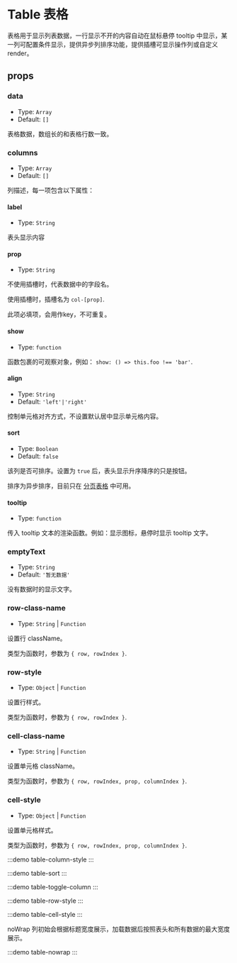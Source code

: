 # Table 表格

表格用于显示列表数据，一行显示不开的内容自动在鼠标悬停 tooltip 中显示，某一列可配置条件显示，提供异步列排序功能，提供插槽可显示操作列或自定义render。

## props

### data
- Type: `Array`
- Default: `[]`

表格数据，数组长的和表格行数一致。

### columns
- Type: `Array`
- Default: `[]`

列描述，每一项包含以下属性：

#### label
- Type: `String`

表头显示内容

#### prop
- Type: `String`

不使用插槽时，代表数据中的字段名。

使用插槽时，插槽名为 `col-[prop]`.

此项必填项，会用作key，不可重复。

#### show
- Type: `function`

函数包裹的可观察对象，例如： `show: () => this.foo !== 'bar'`.

#### align
- Type: `String`
- Default: `'left'|'right'`

控制单元格对齐方式，不设置默认居中显示单元格内容。

#### sort
- Type: `Boolean`
- Default: `false`

该列是否可排序。设置为 `true` 后，表头显示升序降序的只是按钮。

排序为异步排序，目前只在 [分页表格](pagintable.md) 中可用。

#### tooltip
- Type: `function`

传入 tooltip 文本的渲染函数。例如：显示图标，悬停时显示 tooltip 文字。



### emptyText
- Type: `String`
- Default: `'暂无数据'`

没有数据时的显示文字。

### row-class-name
- Type: `String` | `Function`

设置行 className。

类型为函数时，参数为 `{ row, rowIndex }`.

### row-style
- Type: `Object` | `Function`

设置行样式。

类型为函数时，参数为 `{ row, rowIndex }`.

### cell-class-name
- Type: `String` | `Function`

设置单元格 className。

类型为函数时，参数为 `{ row, rowIndex, prop, columnIndex }`.

### cell-style
- Type: `Object` | `Function`

设置单元格样式。

类型为函数时，参数为 `{ row, rowIndex, prop, columnIndex }`.



:::demo table-column-style
:::

:::demo table-sort
:::

:::demo table-toggle-column
:::

:::demo table-row-style
:::

:::demo table-cell-style
:::

noWrap 列初始会根据标题宽度展示，加载数据后按照表头和所有数据的最大宽度展示。

:::demo table-nowrap
:::